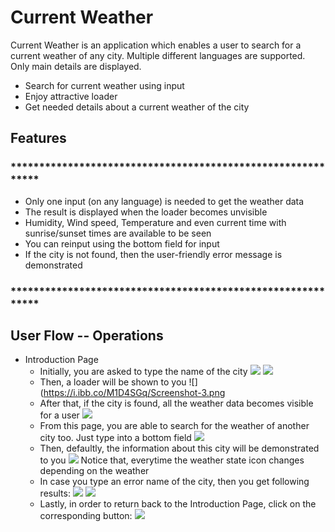 # Current Weather

 
Current Weather is an application which enables a user to search for a current weather of any city. Multiple different languages are supported. Only main details are displayed.

- Search for current weather using input
- Enjoy attractive loader 
- Get needed details about a current weather of the city

## Features

### ************************************************************
- Only one input (on any language) is needed to get the weather data
- The result is displayed when the loader becomes unvisible
- Humidity, Wind speed, Temperature and even current time with sunrise/sunset times are available to be seen
- You can reinput using the bottom field for input
- If the city is not found, then the user-friendly error message is demonstrated

### ************************************************************
## User Flow -- Operations
- Introduction Page
    - Initially, you are asked to type the name of the city
    ![](https://i.ibb.co/HtRdH2D/Screenshot-1.png)
    ![](https://i.ibb.co/HqgRxz6/Screenshot-2.png)
    - Then, a loader will be shown to you
    ![](https://i.ibb.co/M1D4SGq/Screenshot-3.png
    - After that, if the city is found, all the weather data becomes visible for a user
    ![](https://i.ibb.co/TLWTWn1/Screenshot-6.png)
    - From this page, you are able to search for the weather of another city too. Just type into a bottom field
    ![](https://i.ibb.co/jGxSHgp/Screenshot-8.png)
    - Then, defaultly, the information about this city will be demonstrated to you
    ![](https://i.ibb.co/Q8z8q5x/Screenshot-9.png)
    Notice that, everytime the weather state icon changes depending on the weather
    - In case you type an error name of the city, then you get following results:
    ![](https://i.ibb.co/SRwsfDn/Screenshot-10.png)
    ![](https://i.ibb.co/nfBySNt/Screenshot-11.png)
    - Lastly, in order to return back to the Introduction Page, click on the corresponding button:
    ![](https://i.ibb.co/G7fDPP6/Screenshot-12.png)
